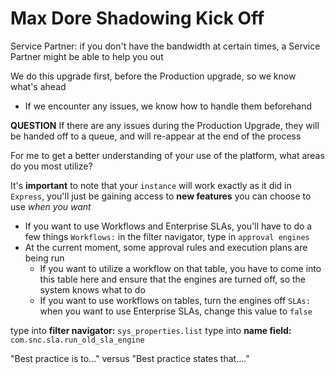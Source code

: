 # Max Dore Shadowing Kick Off

Service Partner: if you don't have the bandwidth at certain times, a Service Partner
                 might be able to help you out

We do this upgrade first, before the Production upgrade, so we know what's ahead
- If we encounter any issues, we know how to handle them beforehand



**QUESTION**
If there are any issues during the Production Upgrade, they will be handed off to
a queue, and will re-appear at the end of the process

For me to get a better understanding of your use of the platform, what areas do
you most utilize?




It's **important** to note that your `instance` will work exactly as it did in `Express`,
you'll just be gaining access to __new features__ you can choose to use _when you want_
- If you want to use Workflows and Enterprise SLAs, you'll have to do a few things
`Workflows:` in the filter navigator, type in `approval engines`
- At the current moment, some approval rules and execution plans are being run
  - If you want to utilize a workflow on that table, you have to come into this
    table here and ensure that the engines are turned off, so the system knows
    what to do
  - If you want to use workflows on tables, turn the engines off
`SLAs:` when you want to use Enterprise SLAs, change this value to `false`


type into **filter navigator:** `sys_properties.list`
type into **name field:** `com.snc.sla.run_old_sla_engine`


"Best practice is to..." versus "Best practice states that...."

